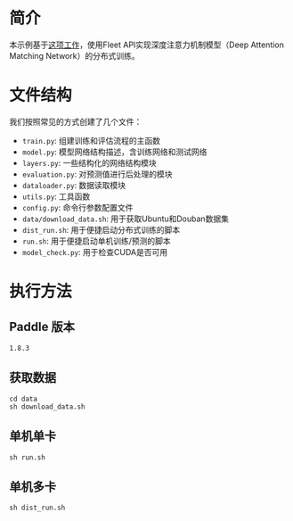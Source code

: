 # 简介
本示例基于[这项工作](https://github.com/PaddlePaddle/Research/tree/master/NLP/ACL2018-DAM)，使用Fleet API实现深度注意力机制模型（Deep Attention Matching Network）的分布式训练。

# 文件结构

我们按照常见的方式创建了几个文件：

* `train.py`: 组建训练和评估流程的主函数
* `model.py`: 模型网络结构描述，含训练网络和测试网络
* `layers.py`: 一些结构化的网络结构模块
* `evaluation.py`: 对预测值进行后处理的模块
* `dataloader.py`: 数据读取模块
* `utils.py`: 工具函数
* `config.py`: 命令行参数配置文件
* `data/download_data.sh`: 用于获取Ubuntu和Douban数据集
* `dist_run.sh`: 用于便捷启动分布式训练的脚本
* `run.sh`: 用于便捷启动单机训练/预测的脚本
* `model_check.py`: 用于检查CUDA是否可用


# 执行方法

## Paddle 版本

```text
1.8.3
```

## 获取数据

``` code::bash
cd data
sh download_data.sh
```

## 单机单卡

``` code::bash
sh run.sh
```

## 单机多卡

``` code::bash
sh dist_run.sh
```
